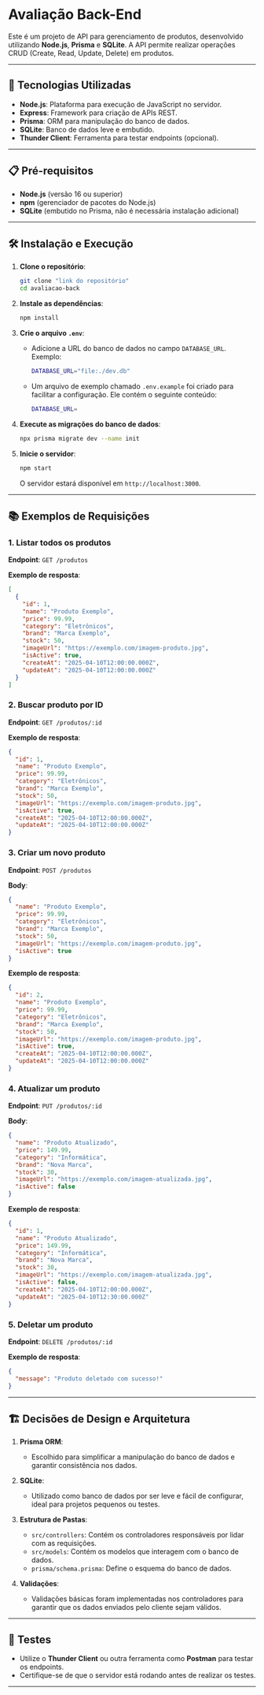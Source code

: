 # Avaliação Back-End

Este é um projeto de API para gerenciamento de produtos, desenvolvido utilizando **Node.js**, **Prisma** e **SQLite**. A API permite realizar operações CRUD (Create, Read, Update, Delete) em produtos.

---

## 🚀 Tecnologias Utilizadas

- **Node.js**: Plataforma para execução de JavaScript no servidor.
- **Express**: Framework para criação de APIs REST.
- **Prisma**: ORM para manipulação do banco de dados.
- **SQLite**: Banco de dados leve e embutido.
- **Thunder Client**: Ferramenta para testar endpoints (opcional).

---

## 📋 Pré-requisitos

- **Node.js** (versão 16 ou superior)
- **npm** (gerenciador de pacotes do Node.js)
- **SQLite** (embutido no Prisma, não é necessária instalação adicional)

---

## 🛠️ Instalação e Execução

1. **Clone o repositório**:
   ```bash
   git clone "link do repositório"
   cd avaliacao-back
   ```

2. **Instale as dependências**:
   ```bash
   npm install
   ```

3. **Crie o arquivo `.env`**:
   - Adicione a URL do banco de dados no campo `DATABASE_URL`. Exemplo:
     ```bash
     DATABASE_URL="file:./dev.db"
     ```
   - Um arquivo de exemplo chamado `.env.example` foi criado para facilitar a configuração. Ele contém o seguinte conteúdo:
     ```bash
     DATABASE_URL=
     ```

4. **Execute as migrações do banco de dados**:
   ```bash
   npx prisma migrate dev --name init
   ```

5. **Inicie o servidor**:
   ```bash
   npm start
   ```

   O servidor estará disponível em `http://localhost:3000`.

---

## 📚 Exemplos de Requisições

### 1. **Listar todos os produtos**
   **Endpoint**: `GET /produtos`

   **Exemplo de resposta**:
   ```json
   [
     {
       "id": 1,
       "name": "Produto Exemplo",
       "price": 99.99,
       "category": "Eletrônicos",
       "brand": "Marca Exemplo",
       "stock": 50,
       "imageUrl": "https://exemplo.com/imagem-produto.jpg",
       "isActive": true,
       "createAt": "2025-04-10T12:00:00.000Z",
       "updateAt": "2025-04-10T12:00:00.000Z"
     }
   ]
   ```

### 2. **Buscar produto por ID**
   **Endpoint**: `GET /produtos/:id`

   **Exemplo de resposta**:
   ```json
   {
     "id": 1,
     "name": "Produto Exemplo",
     "price": 99.99,
     "category": "Eletrônicos",
     "brand": "Marca Exemplo",
     "stock": 50,
     "imageUrl": "https://exemplo.com/imagem-produto.jpg",
     "isActive": true,
     "createAt": "2025-04-10T12:00:00.000Z",
     "updateAt": "2025-04-10T12:00:00.000Z"
   }
   ```

### 3. **Criar um novo produto**
   **Endpoint**: `POST /produtos`

   **Body**:
   ```json
   {
     "name": "Produto Exemplo",
     "price": 99.99,
     "category": "Eletrônicos",
     "brand": "Marca Exemplo",
     "stock": 50,
     "imageUrl": "https://exemplo.com/imagem-produto.jpg",
     "isActive": true
   }
   ```

   **Exemplo de resposta**:
   ```json
   {
     "id": 2,
     "name": "Produto Exemplo",
     "price": 99.99,
     "category": "Eletrônicos",
     "brand": "Marca Exemplo",
     "stock": 50,
     "imageUrl": "https://exemplo.com/imagem-produto.jpg",
     "isActive": true,
     "createAt": "2025-04-10T12:00:00.000Z",
     "updateAt": "2025-04-10T12:00:00.000Z"
   }
   ```

### 4. **Atualizar um produto**
   **Endpoint**: `PUT /produtos/:id`

   **Body**:
   ```json
   {
     "name": "Produto Atualizado",
     "price": 149.99,
     "category": "Informática",
     "brand": "Nova Marca",
     "stock": 30,
     "imageUrl": "https://exemplo.com/imagem-atualizada.jpg",
     "isActive": false
   }
   ```

   **Exemplo de resposta**:
   ```json
   {
     "id": 1,
     "name": "Produto Atualizado",
     "price": 149.99,
     "category": "Informática",
     "brand": "Nova Marca",
     "stock": 30,
     "imageUrl": "https://exemplo.com/imagem-atualizada.jpg",
     "isActive": false,
     "createAt": "2025-04-10T12:00:00.000Z",
     "updateAt": "2025-04-10T12:30:00.000Z"
   }
   ```

### 5. **Deletar um produto**
   **Endpoint**: `DELETE /produtos/:id`

   **Exemplo de resposta**:
   ```json
   {
     "message": "Produto deletado com sucesso!"
   }
   ```

---

## 🏗️ Decisões de Design e Arquitetura

1. **Prisma ORM**:
   - Escolhido para simplificar a manipulação do banco de dados e garantir consistência nos dados.

2. **SQLite**:
   - Utilizado como banco de dados por ser leve e fácil de configurar, ideal para projetos pequenos ou testes.

3. **Estrutura de Pastas**:
   - `src/controllers`: Contém os controladores responsáveis por lidar com as requisições.
   - `src/models`: Contém os modelos que interagem com o banco de dados.
   - `prisma/schema.prisma`: Define o esquema do banco de dados.

4. **Validações**:
   - Validações básicas foram implementadas nos controladores para garantir que os dados enviados pelo cliente sejam válidos.

---

## 🧪 Testes

- Utilize o **Thunder Client** ou outra ferramenta como **Postman** para testar os endpoints.
- Certifique-se de que o servidor está rodando antes de realizar os testes.

---
